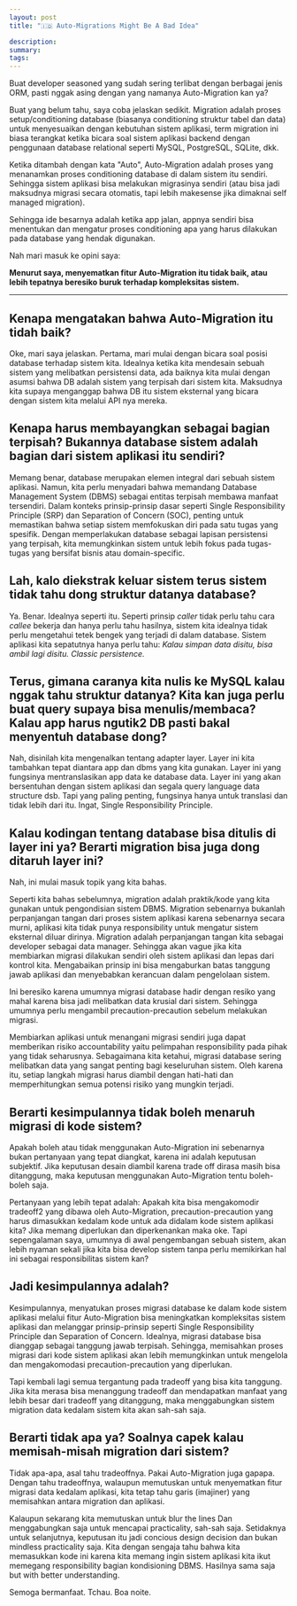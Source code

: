 ```yaml
---
layout: post
title: "🇮🇩 Auto-Migrations Might Be A Bad Idea"

description:
summary:
tags:
---
```


Buat developer seasoned yang sudah sering terlibat dengan berbagai jenis ORM, pasti nggak asing dengan yang namanya Auto-Migration kan ya?

Buat yang belum tahu, saya coba jelaskan sedikit. Migration adalah proses setup/conditioning database (biasanya conditioning struktur tabel dan data) untuk menyesuaikan dengan kebutuhan sistem aplikasi, term migration ini biasa terangkat ketika bicara soal sistem aplikasi backend dengan penggunaan database relational seperti MySQL, PostgreSQL, SQLite, dkk. 

Ketika ditambah dengan kata "Auto", Auto-Migration adalah proses yang menanamkan proses conditioning database di dalam sistem itu sendiri. Sehingga sistem aplikasi bisa melakukan migrasinya sendiri (atau bisa jadi maksudnya migrasi secara otomatis, tapi lebih makesense jika dimaknai self managed migration).

Sehingga ide besarnya adalah ketika app jalan, appnya sendiri bisa menentukan dan mengatur proses conditioning apa yang harus dilakukan pada database yang hendak digunakan.

Nah mari masuk ke opini saya:

**Menurut saya, menyematkan fitur Auto-Migration itu tidak baik, atau lebih tepatnya beresiko buruk terhadap kompleksitas sistem.**

---

## Kenapa mengatakan bahwa Auto-Migration itu tidah baik?

Oke, mari saya jelaskan. Pertama, mari mulai dengan bicara soal posisi database terhadap sistem kita. Idealnya ketika kita mendesain sebuah sistem yang melibatkan persistensi data, ada baiknya kita mulai dengan asumsi bahwa DB adalah sistem yang terpisah dari sistem kita. Maksudnya kita supaya menganggap bahwa DB itu sistem eksternal yang bicara dengan sistem kita melalui API nya mereka. 

## Kenapa harus membayangkan sebagai bagian terpisah? Bukannya database sistem adalah bagian dari sistem aplikasi itu sendiri?

Memang benar, database merupakan elemen integral dari sebuah sistem aplikasi. Namun, kita perlu menyadari bahwa memandang Database Management System (DBMS) sebagai entitas terpisah membawa manfaat tersendiri. Dalam konteks prinsip-prinsip dasar seperti Single Responsibility Principle (SRP) dan Separation of Concern (SOC), penting untuk memastikan bahwa setiap sistem memfokuskan diri pada satu tugas yang spesifik. Dengan memperlakukan database sebagai lapisan persistensi yang terpisah, kita memungkinkan sistem untuk lebih fokus pada tugas-tugas yang bersifat bisnis atau domain-specific.

## Lah, kalo diekstrak keluar sistem terus sistem tidak tahu dong struktur datanya database?

Ya. Benar. Idealnya seperti itu. Seperti prinsip *caller* tidak perlu tahu cara *callee* bekerja dan hanya perlu tahu hasilnya, sistem kita idealnya tidak perlu mengetahui tetek bengek yang terjadi di dalam database. Sistem aplikasi  kita sepatutnya hanya perlu tahu: *Kalau simpan data disitu, bisa ambil lagi disitu.* *Classic persistence.*

## Terus, gimana caranya kita nulis ke MySQL kalau nggak tahu struktur datanya? Kita kan juga perlu buat query supaya bisa menulis/membaca? Kalau app harus ngutik2 DB pasti bakal menyentuh database dong?

Nah, disinilah kita mengenalkan tentang adapter layer. Layer ini kita tambahkan tepat diantara app dan dbms yang kita gunakan. Layer ini yang fungsinya mentranslasikan app data ke database data. Layer ini yang akan bersentuhan dengan sistem aplikasi dan segala query language data structure dsb. Tapi yang paling penting, fungsinya hanya untuk translasi dan tidak lebih dari itu. Ingat, Single Responsibility Principle.

## Kalau kodingan tentang database bisa ditulis di layer ini ya? Berarti migration bisa juga dong ditaruh layer ini?

Nah, ini mulai masuk topik yang kita bahas.

Seperti kita bahas sebelumnya, migration adalah praktik/kode yang kita gunakan untuk pengondisian sistem DBMS. Migration sebenarnya bukanlah perpanjangan tangan dari proses sistem aplikasi karena sebenarnya secara murni, aplikasi kita tidak punya responsibility untuk mengatur sistem eksternal diluar dirinya. Migration adalah perpanjangan tangan kita sebagai developer sebagai data manager. Sehingga akan vague jika kita membiarkan migrasi dilakukan sendiri oleh sistem aplikasi dan lepas dari kontrol kita. Mengabaikan prinsip ini bisa mengaburkan batas tanggung jawab aplikasi dan menyebabkan kerancuan dalam pengelolaan sistem.

Ini beresiko karena umumnya migrasi database hadir dengan resiko yang mahal karena bisa jadi melibatkan data krusial dari sistem. Sehingga umumnya perlu mengambil precaution-precaution sebelum melakukan migrasi.

Membiarkan aplikasi untuk menangani migrasi sendiri juga dapat memberikan risiko accountability yaitu pelimpahan responsibility pada pihak yang tidak seharusnya. Sebagaimana kita ketahui, migrasi database sering melibatkan data yang sangat penting bagi keseluruhan sistem. Oleh karena itu, setiap langkah migrasi harus diambil dengan hati-hati dan memperhitungkan semua potensi risiko yang mungkin terjadi.

## Berarti kesimpulannya tidak boleh menaruh migrasi di kode sistem?

Apakah boleh atau tidak menggunakan Auto-Migration ini sebenarnya bukan pertanyaan yang tepat diangkat, karena ini adalah keputusan subjektif. Jika keputusan desain diambil karena trade off dirasa masih bisa ditanggung, maka keputusan menggunakan Auto-Migration tentu boleh-boleh saja.

Pertanyaan yang lebih tepat adalah: Apakah kita bisa mengakomodir tradeoff2 yang dibawa oleh Auto-Migration, precaution-precaution yang harus dimasukkan kedalam kode untuk ada didalam kode sistem aplikasi kita? Jika memang diperlukan dan diperkenankan maka oke. Tapi sepengalaman saya, umumnya di awal pengembangan sebuah sistem, akan lebih nyaman sekali jika kita bisa develop sistem tanpa perlu memikirkan hal ini sebagai responsibilitas sistem kan?

## Jadi kesimpulannya adalah?

Kesimpulannya, menyatukan proses migrasi database ke dalam kode sistem aplikasi melalui fitur Auto-Migration bisa meningkatkan kompleksitas sistem aplikasi dan melanggar prinsip-prinsip seperti Single Responsibility Principle dan Separation of Concern. Idealnya, migrasi database bisa dianggap sebagai tanggung jawab terpisah. Sehingga, memisahkan proses migrasi dari kode sistem aplikasi akan lebih memungkinkan untuk mengelola dan mengakomodasi precaution-precaution yang diperlukan.

Tapi kembali lagi semua tergantung pada tradeoff yang bisa kita tanggung. Jika kita merasa bisa menanggung tradeoff dan mendapatkan manfaat yang lebih besar dari tradeoff yang ditanggung, maka menggabungkan sistem migration data kedalam sistem kita akan sah-sah saja. 

## Berarti tidak apa ya? Soalnya capek kalau memisah-misah migration dari sistem?

Tidak apa-apa, asal tahu tradeoffnya. Pakai Auto-Migration juga gapapa. Dengan tahu tradeoffnya, walaupun memutuskan untuk menyematkan fitur migrasi data kedalam aplikasi, kita tetap tahu garis (imajiner) yang memisahkan antara migration dan aplikasi.

Kalaupun sekarang kita memutuskan untuk blur the lines Dan menggabungkan saja untuk mencapai practicality, sah-sah saja. Setidaknya untuk selanjutnya, keputusan itu jadi concious design decision dan bukan mindless practicality saja. Kita dengan sengaja tahu bahwa kita memasukkan kode ini karena kita memang ingin sistem aplikasi kita ikut memegang responsibility bagian kondisioning DBMS. Hasilnya sama saja but with better understanding.

Semoga bermanfaat. Tchau. Boa noite.